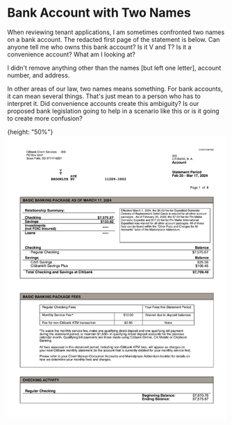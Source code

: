 # Bank Account with Two Names

When reviewing tenant applications, I am sometimes confronted two names on a bank account. The redacted first page of the statement is below. Can anyone tell me who owns this bank account? Is it V and T? Is it a convenience account? What am I looking at?

I didn't remove anything other than the names [but left one letter], account number, and address.

In other areas of our law, two names means something. For bank accounts, it can mean several things. That's just mean to a person who has to interpret it. Did convenience accounts create this ambiguity? Is our proposed bank legislation going to help in a scenario like this or is it going to create more confusion? 

{height: "50%"}
![](resources/bank-account-with-two-names.png) 

